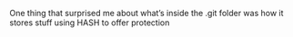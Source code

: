 One thing that surprised me about what’s inside the .git folder was how it stores stuff using HASH to offer protection
